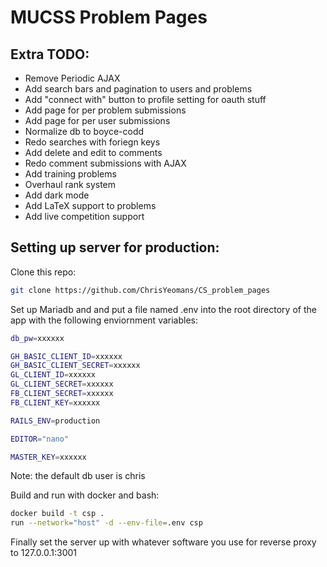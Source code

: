 # MUCSS Problem Pages

## Extra TODO:
* Remove Periodic AJAX
* Add search bars and pagination to users and problems
* Add "connect with" button to profile setting for oauth stuff
* Add page for per problem submissions
* Add page for per user submissions
* Normalize db to boyce-codd
* Redo searches with foriegn keys
* Add delete and edit to comments
* Redo comment submissions with AJAX
* Add training problems
* Overhaul rank system
* Add dark mode
* Add LaTeX support to problems
* Add live competition support

## Setting up server for production:
Clone this repo:
```sh
git clone https://github.com/ChrisYeomans/CS_problem_pages
```
Set up Mariadb and and put a file named .env into the root directory of the app with the following enviornment variables:
```sh
db_pw=xxxxxx

GH_BASIC_CLIENT_ID=xxxxxx
GH_BASIC_CLIENT_SECRET=xxxxxx
GL_CLIENT_ID=xxxxxx
GL_CLIENT_SECRET=xxxxxx
FB_CLIENT_SECRET=xxxxxx
FB_CLIENT_KEY=xxxxxx

RAILS_ENV=production

EDITOR="nano"

MASTER_KEY=xxxxxx
```
Note: the default db user is chris

Build and run with docker and bash:
```sh
docker build -t csp .
run --network="host" -d --env-file=.env csp
``` 

Finally set the server up with whatever software you use for reverse proxy to 127.0.0.1:3001